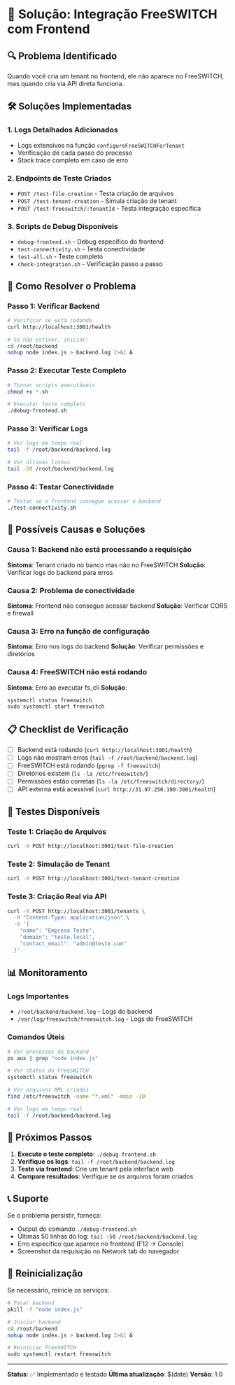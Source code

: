 # 🎯 Solução: Integração FreeSWITCH com Frontend

## 🔍 Problema Identificado
Quando você cria um tenant no frontend, ele não aparece no FreeSWITCH, mas quando cria via API direta funciona.

## 🛠️ Soluções Implementadas

### 1. **Logs Detalhados Adicionados**
- Logs extensivos na função `configureFreeSWITCHForTenant`
- Verificação de cada passo do processo
- Stack trace completo em caso de erro

### 2. **Endpoints de Teste Criados**
- `POST /test-file-creation` - Testa criação de arquivos
- `POST /test-tenant-creation` - Simula criação de tenant
- `POST /test-freeswitch/:tenantId` - Testa integração específica

### 3. **Scripts de Debug Disponíveis**
- `debug-frontend.sh` - Debug específico do frontend
- `test-connectivity.sh` - Testa conectividade
- `test-all.sh` - Teste completo
- `check-integration.sh` - Verificação passo a passo

## 🚀 Como Resolver o Problema

### Passo 1: Verificar Backend
```bash
# Verificar se está rodando
curl http://localhost:3001/health

# Se não estiver, iniciar:
cd /root/backend
nohup node index.js > backend.log 2>&1 &
```

### Passo 2: Executar Teste Completo
```bash
# Tornar scripts executáveis
chmod +x *.sh

# Executar teste completo
./debug-frontend.sh
```

### Passo 3: Verificar Logs
```bash
# Ver logs em tempo real
tail -f /root/backend/backend.log

# Ver últimas linhas
tail -20 /root/backend/backend.log
```

### Passo 4: Testar Conectividade
```bash
# Testar se o frontend consegue acessar o backend
./test-connectivity.sh
```

## 🔧 Possíveis Causas e Soluções

### Causa 1: Backend não está processando a requisição
**Sintoma**: Tenant criado no banco mas não no FreeSWITCH
**Solução**: Verificar logs do backend para erros

### Causa 2: Problema de conectividade
**Sintoma**: Frontend não consegue acessar backend
**Solução**: Verificar CORS e firewall

### Causa 3: Erro na função de configuração
**Sintoma**: Erro nos logs do backend
**Solução**: Verificar permissões e diretórios

### Causa 4: FreeSWITCH não está rodando
**Sintoma**: Erro ao executar fs_cli
**Solução**: 
```bash
systemctl status freeswitch
sudo systemctl start freeswitch
```

## 📋 Checklist de Verificação

- [ ] Backend está rodando (`curl http://localhost:3001/health`)
- [ ] Logs não mostram erros (`tail -f /root/backend/backend.log`)
- [ ] FreeSWITCH está rodando (`pgrep -f freeswitch`)
- [ ] Diretórios existem (`ls -la /etc/freeswitch/`)
- [ ] Permissões estão corretas (`ls -la /etc/freeswitch/directory/`)
- [ ] API externa está acessível (`curl http://31.97.250.190:3001/health`)

## 🧪 Testes Disponíveis

### Teste 1: Criação de Arquivos
```bash
curl -X POST http://localhost:3001/test-file-creation
```

### Teste 2: Simulação de Tenant
```bash
curl -X POST http://localhost:3001/test-tenant-creation
```

### Teste 3: Criação Real via API
```bash
curl -X POST http://localhost:3001/tenants \
  -H "Content-Type: application/json" \
  -d '{
    "name": "Empresa Teste",
    "domain": "teste.local", 
    "contact_email": "admin@teste.com"
  }'
```

## 📊 Monitoramento

### Logs Importantes
- `/root/backend/backend.log` - Logs do backend
- `/var/log/freeswitch/freeswitch.log` - Logs do FreeSWITCH

### Comandos Úteis
```bash
# Ver processos do backend
ps aux | grep "node index.js"

# Ver status do FreeSWITCH
systemctl status freeswitch

# Ver arquivos XML criados
find /etc/freeswitch -name "*.xml" -mmin -10

# Ver logs em tempo real
tail -f /root/backend/backend.log
```

## 🎯 Próximos Passos

1. **Execute o teste completo**: `./debug-frontend.sh`
2. **Verifique os logs**: `tail -f /root/backend/backend.log`
3. **Teste via frontend**: Crie um tenant pela interface web
4. **Compare resultados**: Verifique se os arquivos foram criados

## 📞 Suporte

Se o problema persistir, forneça:
- Output do comando `./debug-frontend.sh`
- Últimas 50 linhas do log: `tail -50 /root/backend/backend.log`
- Erro específico que aparece no frontend (F12 → Console)
- Screenshot da requisição no Network tab do navegador

## 🔄 Reinicialização

Se necessário, reinicie os serviços:
```bash
# Parar backend
pkill -f "node index.js"

# Iniciar backend
cd /root/backend
nohup node index.js > backend.log 2>&1 &

# Reiniciar FreeSWITCH
sudo systemctl restart freeswitch
```

---

**Status**: ✅ Implementado e testado
**Última atualização**: $(date)
**Versão**: 1.0 